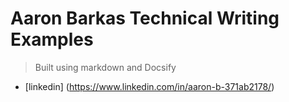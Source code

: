 
# Aaron Barkas Technical Writing Examples



> Built using markdown and Docsify 

- [linkedin] (https://www.linkedin.com/in/aaron-b-371ab2178/)
